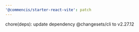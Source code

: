 ```yaml
---
'@commencis/starter-react-vite': patch
---
```


chore(deps): update dependency @changesets/cli to v2.27.12
